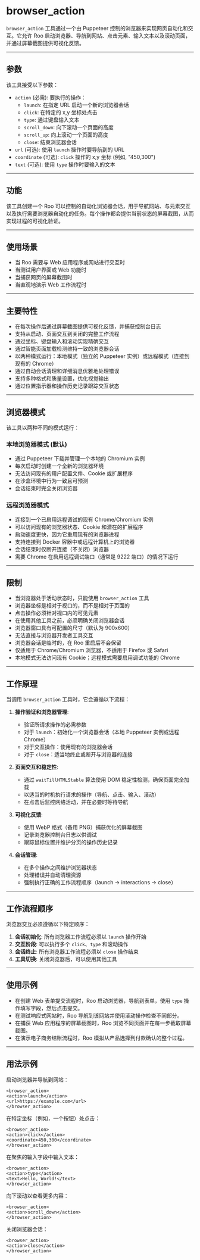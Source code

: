 # browser_action

`browser_action` 工具通过一个由 Puppeteer 控制的浏览器来实现网页自动化和交互。它允许 Roo 启动浏览器、导航到网站、点击元素、输入文本以及滚动页面，并通过屏幕截图提供可视化反馈。

---

## 参数

该工具接受以下参数：

- `action` (必需): 要执行的操作：
  * `launch`: 在指定 URL 启动一个新的浏览器会话
  * `click`: 在特定的 x,y 坐标处点击
  * `type`: 通过键盘输入文本
  * `scroll_down`: 向下滚动一个页面的高度
  * `scroll_up`: 向上滚动一个页面的高度
  * `close`: 结束浏览器会话
- `url` (可选): 使用 `launch` 操作时要导航到的 URL
- `coordinate` (可选): `click` 操作的 x,y 坐标 (例如, "450,300")
- `text` (可选): 使用 `type` 操作时要输入的文本

---

## 功能

该工具创建一个 Roo 可以控制的自动化浏览器会话，用于导航网站、与元素交互以及执行需要浏览器自动化的任务。每个操作都会提供当前状态的屏幕截图，从而实现过程的可视化验证。

---

## 使用场景

- 当 Roo 需要与 Web 应用程序或网站进行交互时
- 当测试用户界面或 Web 功能时
- 当捕获网页的屏幕截图时
- 当直观地演示 Web 工作流程时

---

## 主要特性

- 在每次操作后通过屏幕截图提供可视化反馈，并捕获控制台日志
- 支持从启动、页面交互到关闭的完整工作流程
- 通过坐标、键盘输入和滚动实现精确交互
- 通过智能页面加载检测维持一致的浏览器会话
- 以两种模式运行：本地模式（独立的 Puppeteer 实例）或远程模式（连接到现有的 Chrome）
- 通过自动会话清理和详细消息优雅地处理错误
- 支持多种格式和质量设置，优化视觉输出
- 通过位置指示器和操作历史记录跟踪交互状态

---

## 浏览器模式

该工具以两种不同的模式运行：

### 本地浏览器模式 (默认)
- 通过 Puppeteer 下载并管理一个本地的 Chromium 实例
- 每次启动时创建一个全新的浏览器环境
- 无法访问现有的用户配置文件、Cookie 或扩展程序
- 在沙盒环境中行为一致且可预测
- 会话结束时完全关闭浏览器

### 远程浏览器模式
- 连接到一个已启用远程调试的现有 Chrome/Chromium 实例
- 可以访问现有的浏览器状态、Cookie 和潜在的扩展程序
- 启动速度更快，因为它重用现有的浏览器进程
- 支持连接到 Docker 容器中或远程计算机上的浏览器
- 会话结束时仅断开连接（不关闭）浏览器
- 需要 Chrome 在启用远程调试端口（通常是 9222 端口）的情况下运行

---

## 限制

- 当浏览器处于活动状态时，只能使用 `browser_action` 工具
- 浏览器坐标是相对于视口的，而不是相对于页面的
- 点击操作必须针对视口内的可见元素
- 在使用其他工具之前，必须明确关闭浏览器会话
- 浏览器窗口具有可配置的尺寸（默认为 900x600）
- 无法直接与浏览器开发者工具交互
- 浏览器会话是临时的，在 Roo 重启后不会保留
- 仅适用于 Chrome/Chromium 浏览器，不适用于 Firefox 或 Safari
- 本地模式无法访问现有 Cookie；远程模式需要启用调试功能的 Chrome

---

## 工作原理

当调用 `browser_action` 工具时，它会遵循以下流程：

1.  **操作验证和浏览器管理**:
    *   验证所请求操作的必需参数
    *   对于 `launch`：初始化一个浏览器会话（本地 Puppeteer 实例或远程 Chrome）
    *   对于交互操作：使用现有的浏览器会话
    *   对于 `close`：适当地终止或断开与浏览器的连接

2.  **页面交互和稳定性**:
    *   通过 `waitTillHTMLStable` 算法使用 DOM 稳定性检测，确保页面完全加载
    *   以适当的时机执行请求的操作（导航、点击、输入、滚动）
    *   在点击后监控网络活动，并在必要时等待导航

3.  **可视化反馈**:
    *   使用 WebP 格式（备用 PNG）捕获优化的屏幕截图
    *   记录浏览器控制台日志以供调试
    *   跟踪鼠标位置并维护分页的操作历史记录

4.  **会话管理**:
    *   在多个操作之间维护浏览器状态
    *   处理错误并自动清理资源
    *   强制执行正确的工作流程顺序（launch → interactions → close）

---

## 工作流程顺序

浏览器交互必须遵循以下特定顺序：

1.  **会话初始化**: 所有浏览器工作流程必须以 `launch` 操作开始
2.  **交互阶段**: 可以执行多个 `click`、`type` 和滚动操作
3.  **会话终止**: 所有浏览器工作流程必须以 `close` 操作结束
4.  **工具切换**: 关闭浏览器后，可以使用其他工具

---

## 使用示例

- 在创建 Web 表单提交流程时，Roo 启动浏览器，导航到表单，使用 `type` 操作填写字段，然后点击提交。
- 在测试响应式网站时，Roo 导航到该网站并使用滚动操作检查不同部分。
- 在捕获 Web 应用程序的屏幕截图时，Roo 浏览不同页面并在每一步截取屏幕截图。
- 在演示电子商务结账流程时，Roo 模拟从产品选择到付款确认的整个过程。

---

## 用法示例

启动浏览器并导航到网站：
```
<browser_action>
<action>launch</action>
<url>https://example.com</url>
</browser_action>
```

在特定坐标（例如，一个按钮）处点击：
```
<browser_action>
<action>click</action>
<coordinate>450,300</coordinate>
</browser_action>
```

在聚焦的输入字段中输入文本：
```
<browser_action>
<action>type</action>
<text>Hello, World!</text>
</browser_action>
```

向下滚动以查看更多内容：
```
<browser_action>
<action>scroll_down</action>
</browser_action>
```

关闭浏览器会话：
```
<browser_action>
<action>close</action>
</browser_action>
